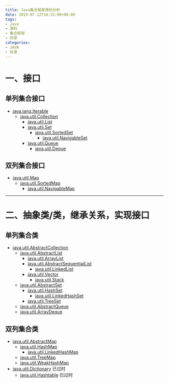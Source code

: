 ```yaml
---
title: Java集合框架源码分析
date: 2019-07-12T16:31:00+08:00
tags:
- Java
- 源码
- 集合框架
- 目录
categories:
- JAVA
- 目录
---
```


# 一、接口

## 单列集合接口

* [java.lang.Iterable](/post/java/iterable-source-analysis/)
  * [java.util.Collection](/post/java/collection-source-analysis/)
    * [java.util.List](/post/java/list-source-analysis/)
    * [java.util.Set](/post/java/set-source-analysis/)
      * [java.util.SortedSet](/post/java/sortedset-source-analysis/)
        * [java.util.NavigableSet](/post/java/navigableset-source-analysis/)
    * [java.util.Queue](/post/java/queue-source-analysis/)
      * [java.util.Deque](/post/java/deque-source-analysis/)

## 双列集合接口

* [java.util.Map](/post/java/map-source-analysis/)
  * [java.util.SortedMap](/post/java/sortedmap-source-analysis/)
    * [java.util.NavigableMap](/post/java/navigablemap-source-analysis/)

---

# 二、抽象类/类，继承关系，实现接口

## 单列集合类

* [java.util.AbstractCollection](/post/java/abstractcollection-source-analysis/)
  * [java.util.AbstractList](/post/java/abstractlist-source-analysis/)
    * [java.util.ArrayList](/post/java/array-list-source-analysis/)
    * [java.util.AbstractSequentialList](/post/java/abstractsequentiallist-source-analysis/)
      * [java.util.LinkedList](/post/java/linked-list-source-analysis/)
    * [java.util.Vector]()
      * [java.util.Stack]()
  * [java.util.AbstractSet](/post/java/abstractset-source-analysis/)
    * [java.util.HashSet](/post/java/hashset-source-analysis/)
      * [java.util.LinkedHashSet](/post/java/linkedhashset-source-analysis/)
    * [java.util.TreeSet](/post/java/treeset-source-analysis/)
  * [java.util.AbstractQueue](/post/java/abstractqueue-source-analysis/)
  * [java.util.ArrayDeque]()

## 双列集合类

* [java.util.AbstractMap](/post/java/abstractmap-source-analysis/)
  * [java.util.HashMap](/post/java/hashmap-source-analysis/)
    * [java.util.LinkedHashMap](/post/java/linkedhashmap-source-analysis/)
  * [java.util.TreeMap](/post/java/treemap-source-analysis/)
  * [java.util.WeakHashMap]()
* [java.util.Dictionary](/post/java/dictionary-source-analysis/) 已过时
  * [java.util.Hashtable]() 已过时
